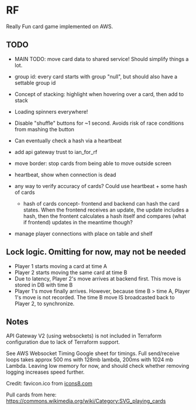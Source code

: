 # RF
Really Fun card game implemented on AWS. 



## TODO
- MAIN TODO: move card data to shared service! Should simplify things a lot.

- group id: every card starts with group "null", but should also have a settable group id 
- Concept of stacking: highlight when hovering over a card, then add to stack
- Loading spinners everywhere!
- Disable "shuffle" buttons for ~1 second. Avoids risk of race conditions from mashing the button
- Can eventually check a hash via a heartbeat
- add api gateway trust to ian_for_rf
- move border: stop cards from being able to move outside screen
- heartbeat, show when connection is dead
- any way to verify accuracy of cards? Could use heartbeat + some hash of cards
    - hash of cards concept- frontend and backend can hash the card states. When the frontend receives an update, 
    the update includes a hash, then the frontent calculates a hash itself and compares (what if
    frontend) updates in the meantime though?

- manage player connections with place on table and shelf



## Lock logic. Omitting for now, may not be needed

- Player 1 starts moving a card at time A
- Player 2 starts moving the same card at time B
- Due to latency, Player 2's move arrives at backend first. This move is stored in DB with time B
- Player 1's move finally arrives. However, because time B > time A, Player 1's move is not recorded. The time B move IS broadcasted back to Player 2, to synchronize.

## Notes

API Gateway V2 (using websockets) is not included in Terraform configuration due to lack of Terraform support.

See AWS Websocket Timing Google sheet for timings.
Full send/receive loops takes approx 500 ms with 128mb lambda,
200ms with 1024 mb Lambda. Leaving low memory for now, and should check
whether removing logging increases speed further.

Credit: favicon.ico from [icons8.com](icons8.com)


Pull cards from here:
https://commons.wikimedia.org/wiki/Category:SVG_playing_cards